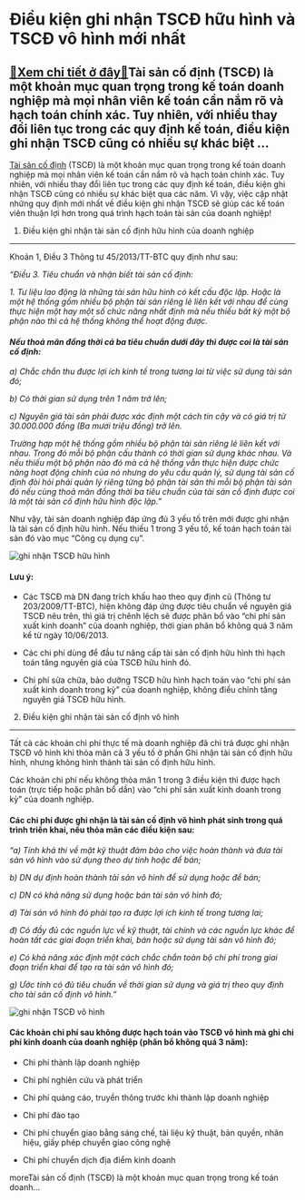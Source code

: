 Điều kiện ghi nhận TSCĐ hữu hình và TSCĐ vô hình mới nhất
=========================================================

[:gift:Xem chi tiết ở đây:gift:](https://hddtvn.com/dieu-kien-ghi-nhan-tscd-huu-hinh-va-tscd-vo-hinh-moi-nhat/)Tài sản cố định (TSCĐ) là một khoản mục quan trọng trong kế toán doanh nghiệp mà mọi nhân viên kế toán cần nắm rõ và hạch toán chính xác. Tuy nhiên, với nhiều thay đổi liên tục trong các quy định kế toán, điều kiện ghi nhận TSCĐ cũng có nhiều sự khác biệt …
-----------------------------------------------------------------------------------------------------------------------------------------------------------------------------------------------------------------------------------------------------------------

[Tài sản cố định](#) (TSCĐ) là một khoản mục quan trọng trong kế toán doanh nghiệp mà mọi nhân viên kế toán cần nắm rõ và hạch toán chính xác. Tuy nhiên, với nhiều thay đổi liên tục trong các quy định kế toán, điều kiện ghi nhận TSCĐ cũng có nhiều sự khác biệt qua các năm. Vì vậy, việc cập nhật những quy định mới nhất về điều kiện ghi nhận TSCĐ sẽ giúp các kế toán viên thuận lợi hơn trong quá trình hạch toán tài sản của doanh nghiệp!


1. Điều kiện ghi nhận tài sản cố định hữu hình của doanh nghiệp
---------------------------------------------------------------


Khoản 1, Điều 3 Thông tư 45/2013/TT-BTC quy định như sau:


*“Điều 3. Tiêu chuẩn và nhận biết tài sản cố định:*


*1. Tư liệu lao động là những tài sản hữu hình có kết cấu độc lập. Hoặc là một hệ thống gồm nhiều bộ phận tài sản riêng lẻ liên kết với nhau để cùng thực hiện một hay một số chức năng nhất định mà nếu thiếu bất kỳ một bộ phận nào thì cả hệ thống không thể hoạt động được.* 


#### *Nếu thoả mãn đồng thời cả ba tiêu chuẩn dưới đây thì được coi là tài sản cố định:*


*a) Chắc chắn thu được lợi ích kinh tế trong tương lai từ việc sử dụng tài sản đó;*


*b) Có thời gian sử dụng trên 1 năm trở lên;*


*c) Nguyên giá tài sản phải được xác định một cách tin cậy và có giá trị từ 30.000.000 đồng (Ba mươi triệu đồng) trở lên.*


*Trường hợp một hệ thống gồm nhiều bộ phận tài sản riêng lẻ liên kết với nhau. Trong đó mỗi bộ phận cấu thành có thời gian sử dụng khác nhau. Và nếu thiếu một bộ phận nào đó mà cả hệ thống vẫn thực hiện được chức năng hoạt động chính của nó nhưng do yêu cầu quản lý, sử dụng tài sản cố định đòi hỏi phải quản lý riêng từng bộ phận tài sản thì mỗi bộ phận tài sản đó nếu cùng thoả mãn đồng thời ba tiêu chuẩn của tài sản cố định được coi là một tài sản cố định hữu hình độc lập.”*


Như vậy, tài sản doanh nghiệp đáp ứng đủ 3 yếu tố trên mới được ghi nhận là tài sản cố định hữu hình. Nếu thiếu 1 trong 3 yếu tố, kế toán hạch toán tài sản đó vào mục “Công cụ dụng cụ”.


![ghi nhận TSCĐ hữu hình](https://hddtvn.com/wp-content/uploads/2021/01/Tài-sản-cố-định-2.png)


#### **Lưu ý:**




* Các TSCĐ mà DN đang trích khấu hao theo quy định cũ (Thông tư 203/2009/TT-BTC), hiện không đáp ứng được tiêu chuẩn về nguyên giá TSCĐ nêu trên, thì giá trị chênh lệch sẽ được phân bổ vào “chi phí sản xuất kinh doanh” của doanh nghiệp, thời gian phân bổ không quá 3 năm kể từ ngày 10/06/2013.

* Các chi phí dùng để đầu tư nâng cấp tài sản cố định hữu hình thì hạch toán tăng nguyên giá của TSCĐ hữu hình đó.

* Chi phí sửa chữa, bảo dưỡng TSCĐ hữu hình hạch toán vào “chi phí sản xuất kinh doanh trong kỳ” của doanh nghiệp, không điều chỉnh tăng nguyên giá TSCĐ hữu hình.



2. Điều kiện ghi nhận tài sản cố định vô hình
---------------------------------------------


Tất cả các khoản chi phí thực tế mà doanh nghiệp đã chi trả được ghi nhận TSCĐ vô hình khi thỏa mãn cả 3 yếu tố ở phần Ghi nhận tài sản cố định hữu hình, nhưng không hình thành tài sản cố định hữu hình.


Các khoản chi phí nếu không thỏa mãn 1 trong 3 điều kiện thì được hạch toán (trực tiếp hoặc phân bổ dần) vào “chi phí sản xuất kinh doanh trong kỳ” của doanh nghiệp.


#### Các chi phí được ghi nhận là tài sản cố định vô hình phát sinh trong quá trình triển khai, nếu thỏa mãn các điều kiện sau:


*“a) Tính khả thi về mặt kỹ thuật đảm bảo cho việc hoàn thành và đưa tài sản vô hình vào sử dụng theo dự tính hoặc để bán;*


*b) DN dự định hoàn thành tài sản vô hình để sử dụng hoặc để bán;*


*c) DN có khả năng sử dụng hoặc bán tài sản vô hình đó;*


*d) Tài sản vô hình đó phải tạo ra được lợi ích kinh tế trong tương lai;*


*đ) Có đầy đủ các nguồn lực về kỹ thuật, tài chính và các nguồn lực khác để hoàn tất các giai đoạn triển khai, bán hoặc sử dụng tài sản vô hình đó;*


*e) Có khả năng xác định một cách chắc chắn toàn bộ chi phí trong giai đoạn triển khai để tạo ra tài sản vô hình đó;*


*g) Ước tính có đủ tiêu chuẩn về thời gian sử dụng và giá trị theo quy định cho tài sản cố định vô hình.”*


![ghi nhận TSCĐ vô hình](https://hddtvn.com/wp-content/uploads/2021/01/Untitled-design-39.jpg)


#### **Các khoản chi phí sau không được hạch toán vào TSCĐ vô hình mà ghi chi phí kinh doanh của doanh nghiệp (phân bổ không quá 3 năm):**




* Chi phí thành lập doanh nghiệp

* Chi phí nghiên cứu và phát triển

* Chi phí quảng cáo, truyền thông trước khi thành lập doanh nghiệp

* Chi phí đào tạo

* Chi phí chuyển giao bằng sáng chế, tài liệu kỹ thuật, bản quyền, nhãn hiệu, giấy phép chuyển giao công nghệ

* Chi phí chuyển dịch địa điểm kinh doanh




moreTài sản cố định (TSCĐ) là một khoản mục quan trọng trong kế toán doanh…

